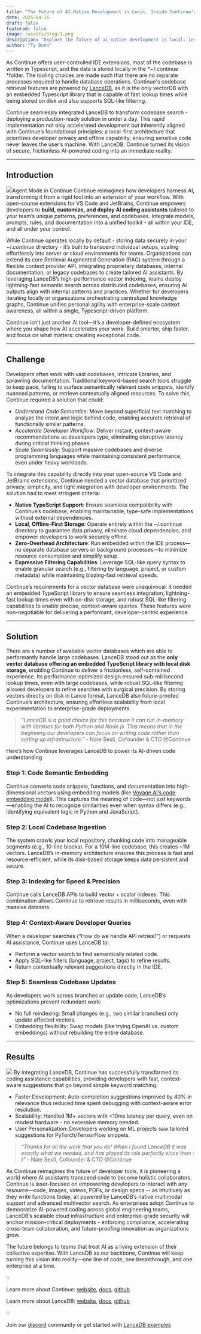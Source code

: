 ```yaml
---
title: "The Future of AI-Native Development is Local: Inside Continue's LanceDB-Powered Evolution"
date: 2025-04-16
draft: false
featured: false
image: /assets/blog/1.png
description: "Explore the future of ai-native development is local: inside continue's lancedb-powered evolution with practical insights and expert guidance from the LanceDB team."
author: "Ty Dunn"
---
```


As Continue offers user-controlled IDE extensions, most of the codebase is written in Typescript, and the data is stored locally in the *~/.continue *folder. The tooling choices are made such that there are no separate processes required to handle database operations. Continue's codebase retrieval features are powered by [LanceDB](https://github.com/lancedb/lancedb), as it is the only vectorDB with an embedded Typescript library that is capable of fast lookup times while being stored on disk and also supports SQL-like filtering. 

Continue seamlessly integrated LanceDB to transform codebase search - deploying a production-ready solution in under a day. This rapid implementation not only accelerated development but inherently aligned with Continue’s foundational principles: a local-first architecture that prioritizes developer privacy and offline capability, ensuring sensitive code never leaves the user’s machine. With LanceDB, Continue turned its vision of secure, frictionless AI-powered coding into an immediate reality.

---

## Introduction
![](__GHOST_URL__/content/images/2025/04/agent.gif)Agent Mode in Continue
Continue reimagines how developers harness AI, transforming it from a rigid tool into an extension of your workflow. With open-source extensions for VS Code and JetBrains, Continue empowers developers to **build, customize, **and** deploy AI coding assistants** tailored to your team’s unique patterns, preferences, and codebases. Integrate models, prompts, rules, and documentation into a unified toolkit - all within your IDE, and all under your control.

While Continue operates locally by default - storing data securely in your ~/.*continue* directory - it’s built to transcend individual setups, scaling effortlessly into server or cloud environments for teams. Organizations can extend its core Retrieval Augmented Generation (RAG) system through a flexible context provider API, integrating proprietary databases, internal documentation, or legacy codebases to create tailored AI assistants. By leveraging LanceDB’s high-performance vector indexing, teams deploy lightning-fast semantic search across distributed codebases, ensuring AI outputs align with internal patterns and practices. Whether for developers iterating locally or organizations orchestrating centralized knowledge graphs, Continue unifies personal agility with enterprise-scale context awareness, all within a single, Typescript-driven platform.

Continue isn’t just another AI tool—it’s a developer-defined ecosystem where you shape how AI accelerates your work. Build smarter, ship faster, and focus on what matters: creating exceptional code.

---

## Challenge

Developers often work with vast codebases, intricate libraries, and sprawling documentation. Traditional keyword-based search tools struggle to keep pace, failing to surface semantically relevant code snippets, identify nuanced patterns, or retrieve contextually aligned resources. To solve this, Continue required a solution that could:

- *Understand Code Semantics*: Move beyond superficial text matching to analyze the intent and logic behind code, enabling accurate retrieval of functionally similar patterns.
- *Accelerate Developer Workflow*: Deliver instant, context-aware recommendations as developers type, eliminating disruptive latency during critical thinking phases.
- *Scale Seamlessly*: Support massive codebases and diverse programming languages while maintaining consistent performance, even under heavy workloads.

To integrate this capability directly into your open-source VS Code and JetBrains extensions, Continue needed a vector database that prioritized privacy, simplicity, and tight integration with developer environments. The solution had to meet stringent criteria:

- **Native TypeScript Support**: Ensure seamless compatibility with Continue’s codebase, enabling maintainable, type-safe implementations without external dependencies.
- **Local, Offline-First Storage**: Operate entirely within the ~/.continue directory to guarantee data privacy, eliminate cloud dependencies, and empower developers to work securely offline.
- **Zero-Overhead Architecture**: Run embedded within the IDE process—no separate database servers or background processes—to minimize resource consumption and simplify setup.
- **Expressive Filtering Capabilities**: Leverage SQL-like query syntax to enable granular search (e.g., filtering by language, project, or custom metadata) while maintaining blazing-fast retrieval speeds.

Continue’s requirements for a vector database were unequivocal: it needed an embedded TypeScript library to ensure seamless integration, lightning-fast lookup times even with on-disk storage, and robust SQL-like filtering capabilities to enable precise, context-aware queries. These features were non-negotiable for delivering a performant, developer-centric experience.

---

## Solution

There are a number of available vector databases which are able to performantly handle large codebases. LanceDB stood out as the **only vector database offering an embedded TypeScript library with local disk storage**, enabling Continue to deliver a frictionless, self-contained experience. Its performance-optimized design ensured sub-millisecond lookup times, even with large codebases, while robust SQL-like filtering allowed developers to refine searches with surgical precision. By storing vectors directly on disk in Lance format, LanceDB also future-proofed Continue’s architecture, ensuring effortless scalability from local experimentation to enterprise-grade deployments.

> *“LanceDB is a good choice for this because it can run in-memory with libraries for both Python and Node.js. This means that in the beginning our developers can focus on writing code rather than setting up infrastructure.”
> -* Nate Sesti, Cofounder & CTO @Continue

Here’s how Continue leverages LanceDB to power its AI-driven code understanding

### Step 1: Code Semantic Embedding

Continue converts code snippets, functions, and documentation into high-dimensional vectors using embedding models (like [Voyage AI’s code embedding mode](https://blog.voyageai.com/2024/12/04/voyage-code-3/)l). This captures the meaning of code—not just keywords—enabling the AI to recognize similarities even when syntax differs (e.g., identifying equivalent logic in Python and JavaScript).

### Step 2: Local Codebase Ingestion

The system crawls your local repository, chunking code into manageable segments (e.g., 10-line blocks). For a 10M-line codebase, this creates ~1M vectors. LanceDB’s in-memory architecture ensures this process is fast and resource-efficient, while its disk-based storage keeps data persistent and secure.

### Step 3: Indexing for Speed & Precision

Continue calls LanceDB APIs to build vector + scalar indexes. This combination allows Continue to retrieve results in milliseconds, even with massive datasets.

### Step 4: Context-Aware Developer Queries

When a developer searches (“How do we handle API retries?”) or requests AI assistance, Continue uses LanceDB to:

- Perform a vector search to find semantically related code.
- Apply SQL-like filters (language, project, tags) to refine results.
- Return contextually relevant suggestions directly in the IDE.

### Step 5: Seamless Codebase Updates

As developers work across branches or update code, LanceDB’s optimizations prevent redundant work:

- No full reindexing: Small changes (e.g., two similar branches) only update affected vectors.
- Embedding flexibility: Swap models (like trying OpenAI vs. custom embeddings) without rebuilding the entire database.

---

## Results
![](__GHOST_URL__/content/images/2025/04/Screenshot-2025-04-14-at-10.12.14-PM-2.png)
By integrating LanceDB, Continue has successfully transformed its coding assistance capabilities, providing developers with fast, context-aware suggestions that go beyond simple keyword matching. 

- Faster Development: Auto-completion suggestions improved by 40% in relevance thus reduced time spent debugging with context-aware error resolution.
- Scalability: Handled 1M+ vectors with <10ms latency per query, even on modest hardware - no excessive memory needed.
- User Personalization: Developers working on ML projects saw tailored suggestions for PyTorch/TensorFlow snippets.

> *“Thanks for all the work that you do! When I found LanceDB it was exactly what we needed, and has played its role perfectly since then : )”
> -* Nate Sesti, Cofounder & CTO @Continue

As Continue reimagines the future of developer tools, it is pioneering a world where AI assistants transcend code to become holistic collaborators. Continue is laser-focused on empowering developers to interact with any resource—code, images, videos, PDFs, or design specs -- as intuitively as they write functions today, all powered by LanceDB’s native multimodal support and advanced multivector search. As enterprises adopt Continue to democratize AI-powered coding across global engineering teams, LanceDB’s scalable cloud infrastructure and enterprise-grade security will anchor mission-critical deployments - enforcing compliance, accelerating cross-team collaboration, and future-proofing innovation as organizations grow. 

The future belongs to teams that treat AI as a living extension of their collective expertise. With LanceDB as our backbone, Continue will keep turning this vision into reality—one line of code, one breakthrough, and one enterprise at a time.

💡

Learn more about Continue: [website](https://www.continue.dev/), [docs](https://docs.continue.dev/), [github](https://github.com/continuedev/continue)

Learn more about LanceDB: [website](https://lancedb.com/), [docs](https://lancedb.github.io/lancedb/), [github](https://github.com/lancedb/lancedb)

💡

Join our [discord](https://discord.gg/G5DcmnZWKB) community or get started with [LanceDB examples](https://github.com/lancedb/vectordb-recipes)
